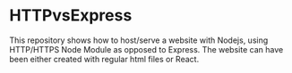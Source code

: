 # HTTPvsExpress

This repository shows how to host/serve a website with Nodejs, using HTTP/HTTPS Node Module as opposed to Express.
The website can have been either created with regular html files or React.
